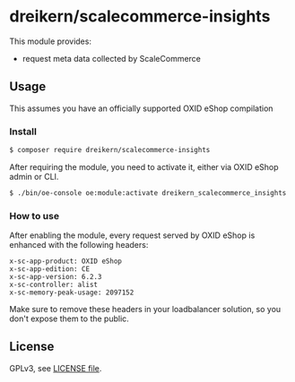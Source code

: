 # dreikern/scalecommerce-insights

This module provides:
- request meta data collected by ScaleCommerce

## Usage

This assumes you have an officially supported OXID eShop compilation 

### Install

```bash
$ composer require dreikern/scalecommerce-insights
```

After requiring the module, you need to activate it, either via OXID eShop admin or CLI.

```bash
$ ./bin/oe-console oe:module:activate dreikern_scalecommerce_insights
```

### How to use

After enabling the module, every request served by OXID eShop is enhanced with the following headers:
```
x-sc-app-product: OXID eShop
x-sc-app-edition: CE
x-sc-app-version: 6.2.3
x-sc-controller: alist
x-sc-memory-peak-usage: 2097152
```

Make sure to remove these headers in your loadbalancer solution, so you don't expose them to the public.

## License

GPLv3, see [LICENSE file](LICENSE).
